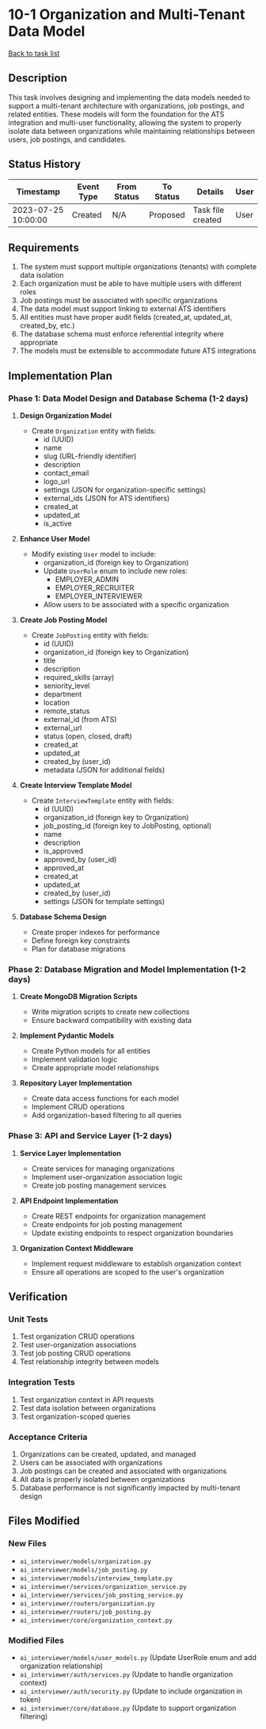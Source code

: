 # 10-1 Organization and Multi-Tenant Data Model

[Back to task list](./tasks.md)

## Description

This task involves designing and implementing the data models needed to support a multi-tenant architecture with organizations, job postings, and related entities. These models will form the foundation for the ATS integration and multi-user functionality, allowing the system to properly isolate data between organizations while maintaining relationships between users, job postings, and candidates.

## Status History

| Timestamp | Event Type | From Status | To Status | Details | User |
|-----------|------------|-------------|-----------|---------|------|
| 2023-07-25 10:00:00 | Created | N/A | Proposed | Task file created | User |

## Requirements

1. The system must support multiple organizations (tenants) with complete data isolation
2. Each organization must be able to have multiple users with different roles
3. Job postings must be associated with specific organizations
4. The data model must support linking to external ATS identifiers
5. All entities must have proper audit fields (created_at, updated_at, created_by, etc.)
6. The database schema must enforce referential integrity where appropriate
7. The models must be extensible to accommodate future ATS integrations

## Implementation Plan

### Phase 1: Data Model Design and Database Schema (1-2 days)

1. **Design Organization Model**
   - Create `Organization` entity with fields:
     - id (UUID)
     - name
     - slug (URL-friendly identifier)
     - description
     - contact_email
     - logo_url
     - settings (JSON for organization-specific settings)
     - external_ids (JSON for ATS identifiers)
     - created_at
     - updated_at
     - is_active

2. **Enhance User Model**
   - Modify existing `User` model to include:
     - organization_id (foreign key to Organization)
     - Update `UserRole` enum to include new roles:
       - EMPLOYER_ADMIN
       - EMPLOYER_RECRUITER
       - EMPLOYER_INTERVIEWER
     - Allow users to be associated with a specific organization

3. **Create Job Posting Model**
   - Create `JobPosting` entity with fields:
     - id (UUID)
     - organization_id (foreign key to Organization)
     - title
     - description
     - required_skills (array)
     - seniority_level
     - department
     - location
     - remote_status
     - external_id (from ATS)
     - external_url
     - status (open, closed, draft)
     - created_at
     - updated_at
     - created_by (user_id)
     - metadata (JSON for additional fields)

4. **Create Interview Template Model**
   - Create `InterviewTemplate` entity with fields:
     - id (UUID)
     - organization_id (foreign key to Organization)
     - job_posting_id (foreign key to JobPosting, optional)
     - name
     - description
     - is_approved
     - approved_by (user_id)
     - approved_at
     - created_at
     - updated_at
     - created_by (user_id)
     - settings (JSON for template settings)

5. **Database Schema Design**
   - Create proper indexes for performance
   - Define foreign key constraints
   - Plan for database migrations

### Phase 2: Database Migration and Model Implementation (1-2 days)

1. **Create MongoDB Migration Scripts**
   - Write migration scripts to create new collections
   - Ensure backward compatibility with existing data

2. **Implement Pydantic Models**
   - Create Python models for all entities
   - Implement validation logic
   - Create appropriate model relationships

3. **Repository Layer Implementation**
   - Create data access functions for each model
   - Implement CRUD operations
   - Add organization-based filtering to all queries

### Phase 3: API and Service Layer (1-2 days)

1. **Service Layer Implementation**
   - Create services for managing organizations
   - Implement user-organization association logic
   - Create job posting management services

2. **API Endpoint Implementation**
   - Create REST endpoints for organization management
   - Create endpoints for job posting management
   - Update existing endpoints to respect organization boundaries

3. **Organization Context Middleware**
   - Implement request middleware to establish organization context
   - Ensure all operations are scoped to the user's organization

## Verification

### Unit Tests
1. Test organization CRUD operations
2. Test user-organization associations
3. Test job posting CRUD operations
4. Test relationship integrity between models

### Integration Tests
1. Test organization context in API requests
2. Test data isolation between organizations
3. Test organization-scoped queries

### Acceptance Criteria
1. Organizations can be created, updated, and managed
2. Users can be associated with organizations
3. Job postings can be created and associated with organizations
4. All data is properly isolated between organizations
5. Database performance is not significantly impacted by multi-tenant design

## Files Modified

### New Files
- `ai_interviewer/models/organization.py`
- `ai_interviewer/models/job_posting.py` 
- `ai_interviewer/models/interview_template.py`
- `ai_interviewer/services/organization_service.py`
- `ai_interviewer/services/job_posting_service.py`
- `ai_interviewer/routers/organization.py`
- `ai_interviewer/routers/job_posting.py`
- `ai_interviewer/core/organization_context.py`

### Modified Files
- `ai_interviewer/models/user_models.py` (Update UserRole enum and add organization relationship)
- `ai_interviewer/auth/services.py` (Update to handle organization context)
- `ai_interviewer/auth/security.py` (Update to include organization in token)
- `ai_interviewer/core/database.py` (Update to support organization filtering) 